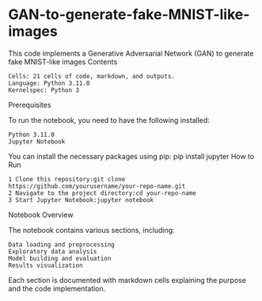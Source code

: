 # GAN-to-generate-fake-MNIST-like-images
This code implements a Generative Adversarial Network (GAN) to generate fake  MNIST-like images
Contents

    Cells: 21 cells of code, markdown, and outputs.
    Language: Python 3.11.0
    Kernelspec: Python 3
Prerequisites

To run the notebook, you need to have the following installed:

    Python 3.11.0
    Jupyter Notebook

You can install the necessary packages using pip: pip install jupyter
How to Run

    1 Clone this repository:git clone https://github.com/yourusername/your-repo-name.git
    2 Navigate to the project directory:cd your-repo-name
    3 Start Jupyter Notebook:jupyter notebook
Notebook Overview

The notebook contains various sections, including:

    Data loading and preprocessing
    Exploratory data analysis
    Model building and evaluation
    Results visualization

Each section is documented with markdown cells explaining the purpose and the code implementation.
